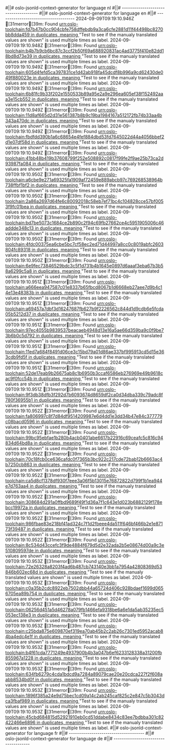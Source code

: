 #||# oslo-jsonld-context-generator for language nl
#||# -------------------------------------
#||# oslo-jsonld-context-generator for language en
#||# -------------------------------------
2024-09-09T09:19:10.946Z [31merror[39m: Found [urn:oslo-toolchain:fd7b47b0cc904cbfe758dffebdb9a3ca6cfe2881d11f44498bc8270bb8dda459 in duplicates, meaning ](all-kindfiche-ap.jsonld#L0)"Test to see if the manualy translated values are shown" is used multiple times as label.
2024-09-09T09:19:10.948Z [31merror[39m: Found [urn:oslo-toolchain:b4b7b9cb6bc87c3ccf2b50f69a688920831ac4ad3775f410e82dd18bd8d73e39 in duplicates, meaning ](all-kindfiche-ap.jsonld#L0)"Test to see if the manualy translated values are shown" is used multiple times as label.
2024-09-09T09:19:10.949Z [31merror[39m: Found [urn:oslo-toolchain:605d4fefd5ca397831ce1d42ab918fa45dcdf8b996a9cd62430de049f880023e in duplicates, meaning ](all-kindfiche-ap.jsonld#L0)"Test to see if the manualy translated values are shown" is used multiple times as label.
2024-09-09T09:19:10.949Z [31merror[39m: Found [urn:oslo-toolchain:6b81fc9b33f202e1550533b89a95e2a9e296ea605ef38f152492aaa3e15cb552 in duplicates, meaning ](all-kindfiche-ap.jsonld#L0)"Test to see if the manualy translated values are shown" is used multiple times as label.
2024-09-09T09:19:10.949Z [31merror[39m: Found [urn:oslo-toolchain:11d8af665d2d31e561387b8b9c19ba1984167a512172fb74b33aa4b343a470dc in duplicates, meaning ](all-kindfiche-ap.jsonld#L0)"Test to see if the manualy translated values are shown" is used multiple times as label.
2024-09-09T09:19:10.949Z [31merror[39m: Found [urn:oslo-toolchain:fbdfdd390b1a6c68654e4fef884dbd53fd7645022d44a4056bbef2d1e07df58d in duplicates, meaning ](all-kindfiche-ap.jsonld#L0)"Test to see if the manualy translated values are shown" is used multiple times as label.
2024-09-09T09:19:10.949Z [31merror[39m: Found [urn:oslo-toolchain:41bb48b419b37608799f252e508892c0817f99fe2f9ae25b73ca2d93987fa084 in duplicates, meaning ](all-kindfiche-ap.jsonld#L0)"Test to see if the manualy translated values are shown" is used multiple times as label.
2024-09-09T09:19:10.950Z [31merror[39m: Found [urn:oslo-toolchain:a6cbe9e271a69325fa1909af72459e889abcb97c769268538964b738ffbf1bf2 in duplicates, meaning ](all-kindfiche-ap.jsonld#L0)"Test to see if the manualy translated values are shown" is used multiple times as label.
2024-09-09T09:19:10.950Z [31merror[39m: Found [urn:oslo-toolchain:2a86a2697d64fe6c80092018c58eb7ef71bc4c104828cce57bf0053f9fc01bea in duplicates, meaning ](all-kindfiche-ap.jsonld#L0)"Test to see if the manualy translated values are shown" is used multiple times as label.
2024-09-09T09:19:10.950Z [31merror[39m: Found [urn:oslo-toolchain:bd7be5073c1684ce2b890c2f94c69fb27662ce4c5951905006c46addde348c13 in duplicates, meaning ](all-kindfiche-ap.jsonld#L0)"Test to see if the manualy translated values are shown" is used multiple times as label.
2024-09-09T09:19:10.950Z [31merror[39m: Found [urn:oslo-toolchain:4fdc00375ea6cbe5bc7cf58ec2ed71d44997a8cc0c8019abfc2603804fc89318 in duplicates, meaning ](all-kindfiche-ap.jsonld#L0)"Test to see if the manualy translated values are shown" is used multiple times as label.
2024-09-09T09:19:10.950Z [31merror[39m: Found [urn:oslo-toolchain:6e9fec73846529bdc3c5f1d731b4b1645e0897d6aaaf3eba67b3b58a6299c5a8 in duplicates, meaning ](all-kindfiche-ap.jsonld#L0)"Test to see if the manualy translated values are shown" is used multiple times as label.
2024-09-09T09:19:10.951Z [31merror[39m: Found [urn:oslo-toolchain:a666eea947587c01e8337b65fbcd8067b1d6668eb27aee7d9b4c14e13e48383b in duplicates, meaning ](all-kindfiche-ap.jsonld#L0)"Test to see if the manualy translated values are shown" is used multiple times as label.
2024-09-09T09:19:10.951Z [31merror[39m: Found [urn:oslo-toolchain:a69457a7dbf3d16247687fb627b9f2226562c844d1d9cdb6e5fcda05b5212d37 in duplicates, meaning ](all-kindfiche-ap.jsonld#L0)"Test to see if the manualy translated values are shown" is used multiple times as label.
2024-09-09T09:19:10.951Z [31merror[39m: Found [urn:oslo-toolchain:97ec4055b9839537beacaeb4948d13e16a5ae66d359ba9c0f9be73b6b0c5d792 in duplicates, meaning ](all-kindfiche-ap.jsonld#L0)"Test to see if the manualy translated values are shown" is used multiple times as label.
2024-09-09T09:19:10.951Z [31merror[39m: Found [urn:oslo-toolchain:11ed7a684f8491d06ce3c15bd79a01d86ae337bf995913cd5d15e363cdb9fd5f in duplicates, meaning ](all-kindfiche-ap.jsonld#L0)"Test to see if the manualy translated values are shown" is used multiple times as label.
2024-09-09T09:19:10.951Z [31merror[39m: Found [urn:oslo-toolchain:52de17eab9b26675ab8c1b6950b3ccaf6586eb276969e49b9618cac9f0fcc54b in duplicates, meaning ](all-kindfiche-ap.jsonld#L0)"Test to see if the manualy translated values are shown" is used multiple times as label.
2024-09-09T09:19:10.951Z [31merror[39m: Found [urn:oslo-toolchain:9f3db38dfb3f292d7b6093674d8659df2ca0d34dba339c79adc8f780f36955b1 in duplicates, meaning ](all-kindfiche-ap.jsonld#L0)"Test to see if the manualy translated values are shown" is used multiple times as label.
2024-09-09T09:19:10.952Z [31merror[39m: Found [urn:oslo-toolchain:fa806997c8f7d84df9514209987e6d4dd1e3dd34b47e84c377779c08bacd0596 in duplicates, meaning ](all-kindfiche-ap.jsonld#L0)"Test to see if the manualy translated values are shown" is used multiple times as label.
2024-09-09T09:19:10.952Z [31merror[39m: Found [urn:oslo-toolchain:99bc95ebfae1b280b4acb0401abe6617b22916c69ceafc5c816c94834d64bd8a in duplicates, meaning ](all-kindfiche-ap.jsonld#L0)"Test to see if the manualy translated values are shown" is used multiple times as label.
2024-09-09T09:19:10.952Z [31merror[39m: Found [urn:oslo-toolchain:70c18fcb0ce636cafdc0f7365b3bc922c217cde72bab12b6663ac4b7250cb863 in duplicates, meaning ](all-kindfiche-ap.jsonld#L0)"Test to see if the manualy translated values are shown" is used multiple times as label.
2024-09-09T09:19:10.952Z [31merror[39m: Found [urn:oslo-toolchain:ca5d8cf1378df930f7eee3a06f5b13015e76872822d799f1b1ea944e7d763aa4 in duplicates, meaning ](all-kindfiche-ap.jsonld#L0)"Test to see if the manualy translated values are shown" is used multiple times as label.
2024-09-09T09:19:10.952Z [31merror[39m: Found [urn:oslo-toolchain:308684d291a0ffbd9689f49f1d36a7f1c643e1d023b6882129f178ebcc19972a in duplicates, meaning ](all-kindfiche-ap.jsonld#L0)"Test to see if the manualy translated values are shown" is used multiple times as label.
2024-09-09T09:19:10.952Z [31merror[39m: Found [urn:oslo-toolchain:986fbae83e218bf41ad324c7f1d2fbeee4da511f646bf466b2e1e87173f39487 in duplicates, meaning ](all-kindfiche-ap.jsonld#L0)"Test to see if the manualy translated values are shown" is used multiple times as label.
2024-09-09T09:19:10.952Z [31merror[39m: Found [urn:oslo-toolchain:8c534d43ccefc3f9de4884f679d5d2e32ada2b5e08674d00a9c3e510809597de in duplicates, meaning ](all-kindfiche-ap.jsonld#L0)"Test to see if the manualy translated values are shown" is used multiple times as label.
2024-09-09T09:19:10.953Z [31merror[39m: Found [urn:oslo-toolchain:72e26328a8203f4ad6b487cb743140e3bb1a7954a42808369d53846b602ec68d in duplicates, meaning ](all-kindfiche-ap.jsonld#L0)"Test to see if the manualy translated values are shown" is used multiple times as label.
2024-09-09T09:19:10.953Z [31merror[39m: Found [urn:oslo-toolchain:c0a35b2cdc8922eb7502dbb44a65724d406c928bdaef1699d0656705ea89b754 in duplicates, meaning ](all-kindfiche-ap.jsonld#L0)"Test to see if the manualy translated values are shown" is used multiple times as label.
2024-09-09T09:19:10.953Z [31merror[39m: Found [urn:oslo-toolchain:06256d451a5d46278a079fb1466efa9318be6a6e1da5ab35235ec5053ec138e3 in duplicates, meaning ](all-kindfiche-ap.jsonld#L0)"Test to see if the manualy translated values are shown" is used multiple times as label.
2024-09-09T09:19:10.953Z [31merror[39m: Found [urn:oslo-toolchain:c25bda875e609870ef319ea70ab45b2c2ab26c7301ed5952acab84ba4edc4e1f in duplicates, meaning ](all-kindfiche-ap.jsonld#L0)"Test to see if the manualy translated values are shown" is used multiple times as label.
2024-09-09T09:19:10.953Z [31merror[39m: Found [urn:oslo-toolchain:b4f61cda7771249e4937900b4b3a047b6ef6233128338a31200fb855967a1228 in duplicates, meaning ](all-kindfiche-ap.jsonld#L0)"Test to see if the manualy translated values are shown" is used multiple times as label.
2024-09-09T09:19:10.953Z [31merror[39m: Found [urn:oslo-toolchain:634fb6279c4cda1bdcd9a7284a89079cae20e20cdca227f2f608aabb8534bd0f in duplicates, meaning ](all-kindfiche-ap.jsonld#L0)"Test to see if the manualy translated values are shown" is used multiple times as label.
2024-09-09T09:19:10.953Z [31merror[39m: Found [urn:oslo-toolchain:1896f385a24e9d75bec1cd09a14c2ab245caf825c2e847c5b3043dca3fbaf989 in duplicates, meaning ](all-kindfiche-ap.jsonld#L0)"Test to see if the manualy translated values are shown" is used multiple times as label.
2024-09-09T09:19:10.953Z [31merror[39m: Found [urn:oslo-toolchain:45cbd684815d52921910eb0cd51ddabe8434c83ee7bdbba301c82422466e6896 in duplicates, meaning ](all-kindfiche-ap.jsonld#L0)"Test to see if the manualy translated values are shown" is used multiple times as label.
#||# oslo-jsonld-context-generator for language fr
#||# -------------------------------------
#||# oslo-jsonld-context-generator for language de
#||# -------------------------------------
